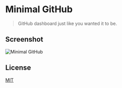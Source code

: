 # Minimal GitHub

> GitHub dashboard just like you wanted it to be.

## Screenshot

![Minimal GitHub](https://i.imgur.com/qZMqNks.png)

## License

[MIT](LICENSE)
